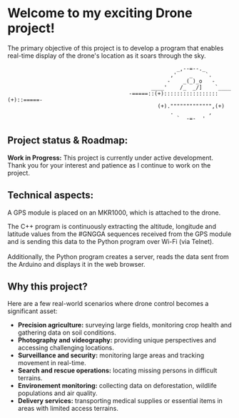 # Welcome to my exciting Drone project!

The primary objective of this project is to develop a program that enables real-time display of the drone's location as it soars through the sky.


```
                                                     _,--=--._
                                                   ,'    _    `.
                                                  -    _(_)_o   -
                                             ____'    /_  _/]    `____
                                      -=====::(+):::::::::::::::::(+)::=====-
                                               (+).""""""""""""",(+)
                                                   .           ,
                                                     `  -=-  '               
```

## Project status & Roadmap:

**Work in Progress:** This project is currently under active development. <br>
Thank you for your interest and patience as I continue to work on the project.

## Technical aspects:

A GPS module is placed on an MKR1000, which is attached to the drone. <br>

The C++ program is continuously extracting the altitude, longitude and latitude values from the #GNGGA sequences received from the GPS module and is sending this data to the Python program over Wi-Fi (via Telnet). 
<br><br>
Additionally, the Python program creates a server, reads the data sent from the Arduino and displays it in the web browser.  

## Why this project?

Here are a few real-world scenarios where drone control becomes a significant asset:<br>

- **Precision agriculture:** surveying large fields, monitoring crop health and gathering data on soil conditions. <br>
- **Photography and videography:** providing unique perspectives and accessing challenging locations.<br>
- **Surveillance and security:** monitoring large areas and tracking movement in real-time.<br>
- **Search and rescue operations:** locating missing persons in difficult terrains. <br>
- **Environement monitoring:** collecting data on deforestation, wildlife populations and air quality.<br>
- **Delivery services:** transporting medical supplies or essential items in areas with limited access terrains.<br>
